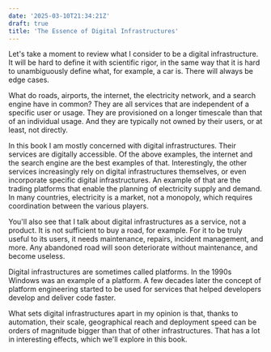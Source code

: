 ```yaml
---
date: '2025-03-10T21:34:21Z'
draft: true
title: 'The Essence of Digital Infrastructures'
---
```


Let's take a moment to review what I consider to be a digital infrastructure.
It will be hard to define it with scientific rigor, in the same way that it is hard to unambiguously define what, for example, a car is. 
There will always be edge cases.

What do roads, airports, the internet, the electricity network, and a search engine have in common? They are all services that are independent of a specific user or usage. They are provisioned on a longer timescale than that of an individual usage. And they are typically not owned by their users, or at least, not directly.

In this book I am mostly concerned with digital infrastructures. Their services are digitally accessible. Of the above examples, the internet and the search engine are the best examples of that. Interestingly, the other services increasingly rely on digital infrastructures themselves, or even incorporate specific digital infrastructures. An example of that are the trading platforms that enable the planning of electricity supply and demand. In many countries, electricity is a market, not a monopoly, which requires coordination between the various players.

You'll also see that I talk about digital infrastructures as a service, not a product. It is not sufficient to buy a road, for example. For it to be truly useful to its users, it needs maintenance, repairs, incident management, and more. Any abandoned road will soon deteriorate without maintenance, and become useless.

Digital infrastructures are sometimes called platforms. In the 1990s Windows was an example of a platform. A few decades later the concept of platform engineering started to be used for services that helped developers develop and deliver code faster.

What sets digital infrastructures apart in my opinion is that, thanks to automation, their scale, geographical reach and deployment speed can be orders of magnitude bigger than that of other infrastructures. That has a lot in interesting effects, which we'll explore in this book. 

